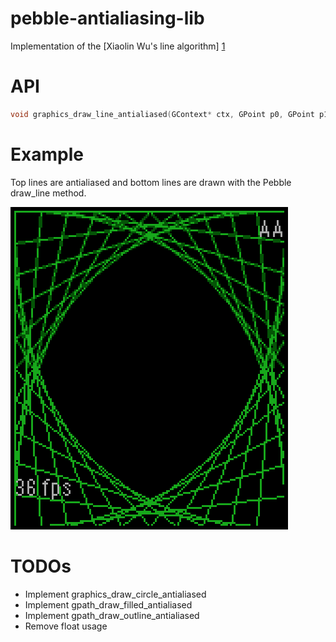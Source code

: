 # pebble-antialiasing-lib
Implementation of the [Xiaolin Wu's line algorithm] [1]

# API
```c
void graphics_draw_line_antialiased(GContext* ctx, GPoint p0, GPoint p1);
```
# Example

Top lines are antialiased and bottom lines are drawn with the Pebble draw_line method.

![Alt text](/both-big.bmp?raw=true "Example")


# TODOs

 - Implement graphics_draw_circle_antialiased
 - Implement gpath_draw_filled_antialiased
 - Implement gpath_draw_outline_antialiased
 - Remove float usage

[1]:http://en.wikipedia.org/wiki/Xiaolin_Wu%27s_line_algorithm
